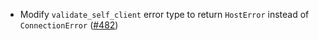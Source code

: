- Modify `validate_self_client` error type to return `HostError` instead of
  `ConnectionError`
  ([#482](https://github.com/cosmos/ibc-rs/issues/482))
